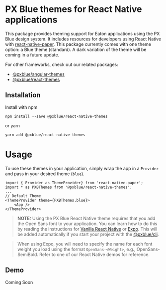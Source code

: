 # PX Blue themes for React Native applications

This package provides theming support for Eaton applications using the PX Blue design system. It includes resources for developers using React Native with [react-native-paper](https://www.npmjs.com/package/react-native-paper). This package currently comes with one theme option: a Blue theme (standard). A dark variation of the theme will be coming in a future update.

For other frameworks, check out our related packages:

-   [@pxblue/angular-themes](https://www.npmjs.com/package/@pxblue/angular-themes)
-   [@pxblue/react-themes](https://www.npmjs.com/package/@pxblue/react-themes)

## Installation

Install with npm

```shell
npm install --save @pxblue/react-native-themes
```

or yarn

```shell
yarn add @pxblue/react-native-themes
```

# Usage

To use these themes in your application, simply wrap the app in a `Provider` and pass in your desired theme (`blue`).

```tsx
import { Provider as ThemeProvider} from 'react-native-paper';
import * as PXBThemes from '@pxblue/react-native-themes';
...
// Default Theme
<ThemeProvider theme={PXBThemes.blue}>
    <App />
</ThemeProvider>
```

> **NOTE:** Using the PX Blue React Native theme requires that you add the Open Sans font to your application. You can learn how to do this by reading the instructions for [Vanilla React Native](https://medium.com/react-native-training/react-native-custom-fonts-ccc9aacf9e5e) or [Expo](https://docs.expo.io/versions/latest/guides/using-custom-fonts/). This will be added automatically if you start your project with the [@pxblue/cli](https://www.npmjs.com/package/@pxblue/cli).

> When using Expo, you will need to specify the name for each font weight you load using the format `OpenSans-<Weight>`, e.g., OpenSans-SemiBold. Refer to one of our React Native demos for reference.

## Demo

Coming Soon
